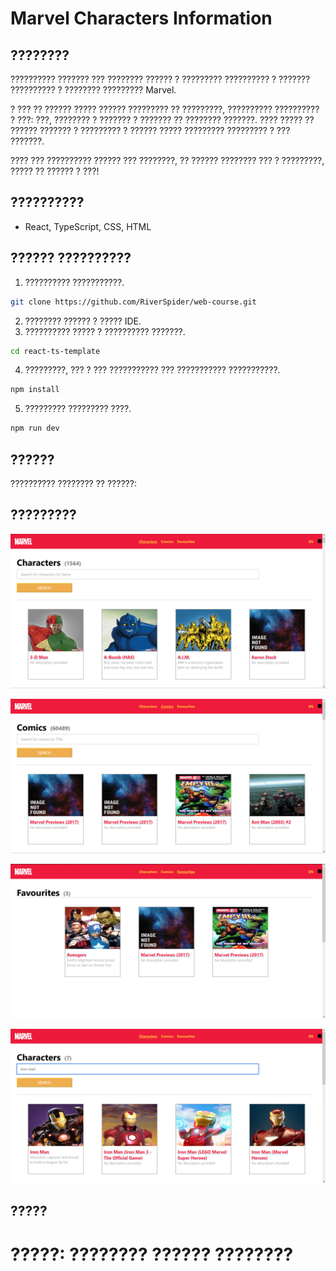 # Marvel Characters Information

## ????????

?????????? ??????? ??? ???????? ?????? ? ????????? ?????????? ? ??????? ?????????? ? ???????? ????????? Marvel.

? ??? ?? ?????? ????? ?????? ????????? ?? ?????????, ?????????? ?????????? ? ???: ???, ???????? ? ??????? ? ??????? ?? ???????? ???????. ???? ????? ?? ?????? ??????? ? ????????? ? ?????? ????? ????????? ????????? ? ??? ???????.

???? ??? ?????????? ?????? ??? ????????, ?? ?????? ???????? ??? ? ?????????, ????? ?? ?????? ? ???!

## ??????????

- React, TypeScript, CSS, HTML

## ?????? ??????????

1. ?????????? ???????????.
```bash
git clone https://github.com/RiverSpider/web-course.git
```
2. ???????? ?????? ? ????? IDE.
3. ?????????? ????? ? ?????????? ???????.
```bash
cd react-ts-template
```
4. ?????????, ??? ? ??? ??????????? ??? ??????????? ???????????.
```bash
npm install
```
5. ????????? ????????? ????.
```bash
npm run dev
```

## ??????

?????????? ???????? ?? ??????:



## ?????????

![Charactes](screenshots/screenshot1.png)

![Comics](screenshots/screenshot2.png)

![Favourites](screenshots/screenshot3.png)

![Search](screenshots/screenshot4.png)

## ?????

# ?????: ???????? ?????? ????????
